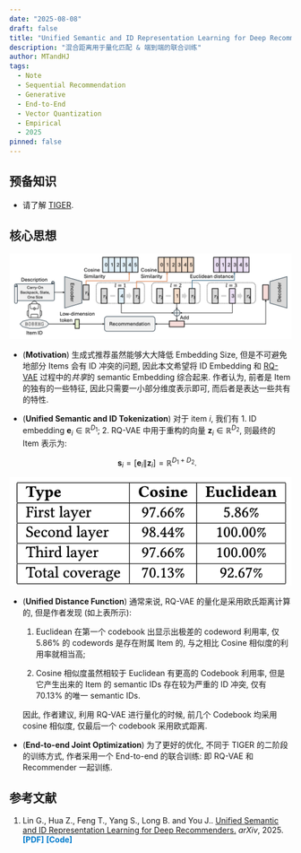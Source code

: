 ```yaml
---
date: "2025-08-08"
draft: false
title: "Unified Semantic and ID Representation Learning for Deep Recommenders"
description: "混合距离用于量化匹配 & 端到端的联合训练"
author: MTandHJ
tags:
  - Note
  - Sequential Recommendation
  - Generative
  - End-to-End
  - Vector Quantization
  - Empirical
  - 2025
pinned: false
---
```



## 预备知识

- 请了解 [TIGER](/posts/tiger/).

## 核心思想

![20250808113842](https://raw.githubusercontent.com/MTandHJ/blog_source/master/images/20250808113842.png)

- (**Motivation**) 生成式推荐虽然能够大大降低 Embedding Size, 但是不可避免地部分 Items 会有 ID 冲突的问题, 因此本文希望将 ID Embedding 和 [RQ-VAE](/posts/rq-vae/) 过程中的*共享*的 semantic Embedding 综合起来. 作者认为, 前者是 Item 的独有的一些特征, 因此只需要一小部分维度表示即可, 而后者是表达一些共有的特性.

- (**Unified Semantic and ID Tokenization**) 对于 item $i$, 我们有 1. ID embedding $\bm{e}_{i} \in \mathbb{R}^{D_1}$; 2. RQ-VAE 中用于重构的向量 $\bm{z}_i \in \mathbb{R}^{D_2}$, 则最终的 Item 表示为:

    $$
    \bm{s}_i = [\bm{e}_i \| \bm{z}_i] = \mathbb{R}^{D_1 + D_2}.
    $$

![20250808114550](https://raw.githubusercontent.com/MTandHJ/blog_source/master/images/20250808114550.png)

- (**Unified Distance Function**) 通常来说, RQ-VAE 的量化是采用欧氏距离计算的, 但是作者发现 (如上表所示):

    1. Euclidean 在第一个 codebook 出显示出极差的 codeword 利用率, 仅 5.86% 的 codewords 是存在附属 Item 的, 与之相比 Cosine 相似度的利用率就相当高;

    2. Cosine 相似度虽然相较于 Euclidean 有更高的 Codebook 利用率, 但是它产生出来的 Item 的 semantic IDs 存在较为严重的 ID 冲突, 仅有 70.13% 的唯一 semantic IDs.

    因此, 作者建议, 利用 RQ-VAE 进行量化的时候, 前几个 Codebook 均采用 cosine 相似度, 仅最后一个 codebook 采用欧式距离.

- (**End-to-end Joint Optimization**) 为了更好的优化, 不同于 TIGER 的二阶段的训练方式, 作者采用一个 End-to-end 的联合训练: 即 RQ-VAE 和 Recommender 一起训练.

## 参考文献

<ol class="reference">
  <li>
    Lin G., Hua Z., Feng T., Yang S., Long B. and You J..
    <u>Unified Semantic and ID Representation Learning for Deep Recommenders.</u>
    <i>arXiv</i>, 2025.
    <a href="http://arxiv.org/abs/2502.16474" style="color: #007acc; font-weight: bold; text-decoration: none;">[PDF]</a>
    <a href="" style="color: #007acc; font-weight: bold; text-decoration: none;">[Code]</a>
  </li>
  <!-- 添加更多文献条目 -->
</ol>